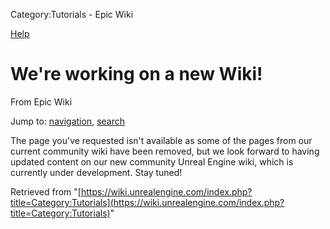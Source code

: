  Category:Tutorials - Epic Wiki              

 

[Help](//www.mediawiki.org/wiki/Special:MyLanguage/Help:Categories)

We're working on a new Wiki!
============================

From Epic Wiki

Jump to: [navigation](#mw-head), [search](#p-search)

The page you've requested isn't available as some of the pages from our current community wiki have been removed, but we look forward to having updated content on our new community Unreal Engine wiki, which is currently under development. Stay tuned!

Retrieved from "[https://wiki.unrealengine.com/index.php?title=Category:Tutorials](https://wiki.unrealengine.com/index.php?title=Category:Tutorials)"